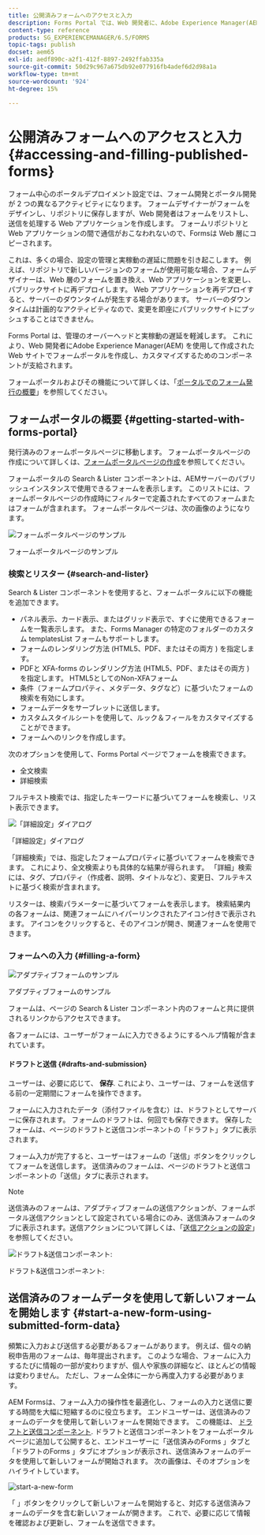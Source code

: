 ```yaml
---
title: 公開済みフォームへのアクセスと入力
description: Forms Portal では、Web 開発者に、Adobe Experience Manager(AEM) を使用して作成された Web サイトでフォームポータルを作成してカスタマイズするためのコンポーネントが支給されます。
content-type: reference
products: SG_EXPERIENCEMANAGER/6.5/FORMS
topic-tags: publish
docset: aem65
exl-id: aedf890c-a2f1-412f-8897-2492ffab335a
source-git-commit: 50d29c967a675db92e077916fb4adef6d2d98a1a
workflow-type: tm+mt
source-wordcount: '924'
ht-degree: 15%

---
```


# 公開済みフォームへのアクセスと入力{#accessing-and-filling-published-forms}

フォーム中心のポータルデプロイメント設定では、フォーム開発とポータル開発が 2 つの異なるアクティビティになります。 フォームデザイナーがフォームをデザインし、リポジトリに保存しますが、Web 開発者はフォームをリストし、送信を処理する Web アプリケーションを作成します。 フォームリポジトリと Web アプリケーションの間で通信がおこなわれないので、Formsは Web 層にコピーされます。

これは、多くの場合、設定の管理と実稼動の遅延に問題を引き起こします。 例えば、リポジトリで新しいバージョンのフォームが使用可能な場合、フォームデザイナーは、Web 層のフォームを置き換え、Web アプリケーションを変更し、パブリックサイトに再デプロイします。 Web アプリケーションを再デプロイすると、サーバーのダウンタイムが発生する場合があります。 サーバーのダウンタイムは計画的なアクティビティなので、変更を即座にパブリックサイトにプッシュすることはできません。

Forms Portal は、管理のオーバーヘッドと実稼動の遅延を軽減します。 これにより、Web 開発者にAdobe Experience Manager(AEM) を使用して作成された Web サイトでフォームポータルを作成し、カスタマイズするためのコンポーネントが支給されます。

フォームポータルおよびその機能について詳しくは、「[ポータルでのフォーム発行の概要](/help/forms/using/introduction-publishing-forms.md)」を参照してください。

## フォームポータルの概要 {#getting-started-with-forms-portal}

発行済みのフォームポータルページに移動します。 フォームポータルページの作成について詳しくは、[フォームポータルページの作成](../../forms/using/creating-form-portal-page.md)を参照してください。

フォームポータルの Search &amp; Lister コンポーネントは、AEMサーバーのパブリッシュインスタンスで使用できるフォームを表示します。 このリストには、フォームポータルページの作成時にフィルターで定義されたすべてのフォームまたはフォームが含まれます。 フォームポータルページは、次の画像のようになります。

![フォームポータルページのサンプル ](assets/forms-portal-page.png)

フォームポータルページのサンプル

### 検索とリスター {#search-and-lister}

Search &amp; Lister コンポーネントを使用すると、フォームポータルに以下の機能を追加できます。

* パネル表示、カード表示、またはグリッド表示で、すぐに使用できるフォームを一覧表示します。 また、Forms Manager の特定のフォルダーのカスタム templatesList フォームもサポートします。
* フォームのレンダリング方法 (HTML5、PDF、またはその両方 ) を指定します。
* PDFと XFA-forms のレンダリング方法 (HTML5、PDF、またはその両方 ) を指定します。 HTML5としてのNon-XFAフォーム
* 条件（フォームプロパティ、メタデータ、タグなど）に基づいたフォームの検索を有効にします。
* フォームデータをサーブレットに送信します。
* カスタムスタイルシートを使用して、ルック＆フィールをカスタマイズすることができます。
* フォームへのリンクを作成します。

次のオプションを使用して、Forms Portal ページでフォームを検索できます。

* 全文検索
* 詳細検索

フルテキスト検索では、指定したキーワードに基づいてフォームを検索し、リスト表示できます。

![「詳細設定」ダイアログ](assets/search-panel.png)

「詳細設定」ダイアログ

「詳細検索」では、指定したフォームプロパティに基づいてフォームを検索できます。 これにより、全文検索よりも具体的な結果が得られます。 「詳細」検索には、タグ、プロパティ（作成者、説明、タイトルなど）、変更日、フルテキストに基づく検索が含まれます。

リスターは、検索パラメーターに基づいてフォームを表示します。 検索結果内の各フォームは、関連フォームにハイパーリンクされたアイコン付きで表示されます。 アイコンをクリックすると、そのアイコンが開き、関連フォームを使用できます。

### フォームへの入力 {#filling-a-form}

![アダプティブフォームのサンプル](assets/filling_a_form.png)

アダプティブフォームのサンプル

フォームは、ページの Search &amp; Lister コンポーネント内のフォームと共に提供されるリンクからアクセスできます。

各フォームには、ユーザーがフォームに入力できるようにするヘルプ情報が含まれています。

#### ドラフトと送信 {#drafts-and-submission}

ユーザーは、必要に応じて、 **保存**. これにより、ユーザーは、フォームを送信する前の一定期間にフォームを操作できます。

フォームに入力されたデータ（添付ファイルを含む）は、ドラフトとしてサーバーに保存されます。 フォームのドラフトは、何回でも保存できます。 保存したフォームは、ページのドラフトと送信コンポーネントの「ドラフト」タブに表示されます。

フォーム入力が完了すると、ユーザーはフォームの「送信」ボタンをクリックしてフォームを送信します。 送信済みのフォームは、ページのドラフトと送信コンポーネントの「送信」タブに表示されます。

>[!NOTE]
>
>送信済みのフォームは、アダプティブフォームの送信アクションが、フォームポータル送信アクションとして設定されている場合にのみ、送信済みフォームのタブに表示されます。送信アクションについて詳しくは、「[送信アクションの設定](../../forms/using/configuring-submit-actions.md)」を参照してください。

![ドラフト&amp;送信コンポーネント:](assets/draft-submission.png)

ドラフト&amp;送信コンポーネント:

## 送信済みのフォームデータを使用して新しいフォームを開始します {#start-a-new-form-using-submitted-form-data}

頻繁に入力および送信する必要があるフォームがあります。 例えば、個々の納税申告用のフォームは、毎年提出されます。 このような場合、フォームに入力するたびに情報の一部が変わりますが、個人や家族の詳細など、ほとんどの情報は変わりません。 ただし、フォーム全体に一から再度入力する必要があります。

AEM Formsは、フォーム入力の操作性を最適化し、フォームの入力と送信に要する時間を大幅に短縮するのに役立ちます。 エンドユーザーは、送信済みのフォームのデータを使用して新しいフォームを開始できます。 この機能は、 [ドラフトと送信コンポーネント](../../forms/using/draft-submission-component.md). ドラフトと送信コンポーネントをフォームポータルページに追加して公開すると、エンドユーザーに「送信済みのForms 」タブと「ドラフトのForms 」タブにオプションが表示され、送信済みフォームのデータを使用して新しいフォームが開始されます。 次の画像は、そのオプションをハイライトしています。

![start-a-new-form](assets/start-a-new-form.png)

「 」ボタンをクリックして新しいフォームを開始すると、対応する送信済みフォームのデータを含む新しいフォームが開きます。 これで、必要に応じて情報を確認および更新し、フォームを送信できます。
